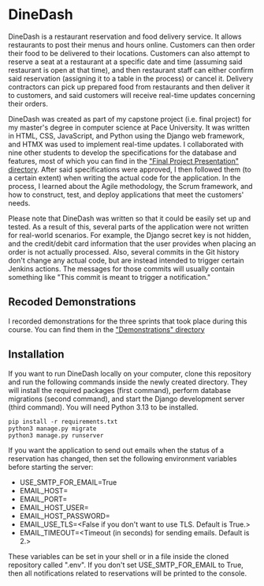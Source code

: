 # DineDash

DineDash is a restaurant reservation and food delivery service. It allows restaurants to post their menus and hours online. Customers can then order their food to be delivered to their locations. Customers can also attempt to reserve a seat at a restaurant at a specific date and time (assuming said restaurant is open at that time), and then restaurant staff can either confirm said reservation (assigning it to a table in the process) or cancel it. Delivery contractors can pick up prepared food from restaurants and then deliver it to customers, and said customers will receive real-time updates concerning their orders.

DineDash was created as part of my capstone project (i.e. final project) for my master's degree in computer science at Pace University. It was written in HTML, CSS, JavaScript, and Python using the Django web framework, and HTMX was used to implement real-time updates. I collaborated with nine other students to develop the specifications for the database and features, most of which you can find in the ["Final Project Presentation" directory](Final%20Project%20Presentation/). After said specifications were approved, I then followed them (to a certain extent) when writing the actual code for the application. In the process, I learned about the Agile methodology, the Scrum framework, and how to construct, test, and deploy applications that meet the customers' needs.

Please note that DineDash was written so that it could be easily set up and tested. As a result of this, several parts of the application were not written for real-world scenarios. For example, the Django secret key is not hidden, and the credit/debit card information that the user provides when placing an order is not actually processed. Also, several commits in the Git history don't change any actual code, but are instead intended to trigger certain Jenkins actions. The messages for those commits will usually contain something like "This commit is meant to trigger a notification."

## Recoded Demonstrations

I recorded demonstrations for the three sprints that took place during this course. You can find them in the ["Demonstrations" directory](Demonstrations/)

## Installation

If you want to run DineDash locally on your computer, clone this repository and run the following commands inside the newly created directory. They will install the required packages (first command), perform database migrations (second command), and start the Django development server (third command). You will need Python 3.13 to be installed.

```
pip install -r requirements.txt
python3 manage.py migrate
python3 manage.py runserver
```

If you want the application to send out emails when the status of a reservation has changed, then set the following environment variables before starting the server:

* USE_SMTP_FOR_EMAIL=True
* EMAIL_HOST=<your SMTP email host>
* EMAIL_PORT=<your SMTP email port>
* EMAIL_HOST_USER=<your SMTP user>
* EMAIL_HOST_PASSWORD=<your SMTP password>
* EMAIL_USE_TLS=<False if you don't want to use TLS. Default is True.>
* EMAIL_TIMEOUT=<Timeout (in seconds) for sending emails. Default is 2.>

These variables can be set in your shell or in a file inside the cloned repository called ".env". If you don't set USE_SMTP_FOR_EMAIL to True, then all notifications related to reservations will be printed to the console.